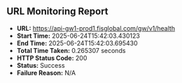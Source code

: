 ## URL Monitoring Report

- **URL:** https://api-gw1-prod1.fisglobal.com/gw/v1/health
- **Start Time:** 2025-06-24T15:42:03.430123
- **End Time:** 2025-06-24T15:42:03.695430
- **Total Time Taken:** 0.265307 seconds
- **HTTP Status Code:** 200
- **Status:** Success
- **Failure Reason:** N/A
